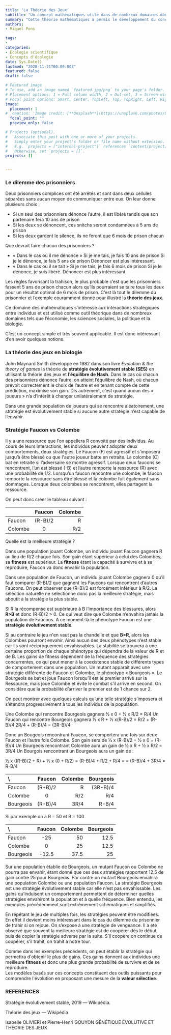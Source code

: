 ```yaml
---
title: 'La Théorie des Jeux'
subtitle: "Un concept mathématiques utile dans de nombreux domaines dont l'écologie."
summary: "Cette théorie mathématiques à permis le développement du concept de stratégie évolutivement stable (SES). Ces notions sont ont apporté de nouveaux éclairage sur la dynamique évolutive."
authors:
- Miquel Pons

tags:
- 
categories:
- Écologie scientifique
- Concepts d'écologie
date: Sys.Date()
lastmod: "2020-11-21T00:00:00Z"
featured: false
draft: false

# Featured image
# To use, add an image named `featured.jpg/png` to your page's folder.
# Placement options: 1 = Full column width, 2 = Out-set, 3 = Screen-width
# Focal point options: Smart, Center, TopLeft, Top, TopRight, Left, Right, BottomLeft, Bottom, BottomRight
image:
  placement: 1
#  caption: 'Image credit: [**Unsplash**](https://unsplash.com/photos/CpkOjOcXdUY)'
  focal_point: ""
  preview_only: false

# Projects (optional).
#   Associate this post with one or more of your projects.
#   Simply enter your project's folder or file name without extension.
#   E.g. `projects = ["internal-project"]` references `content/project/deep-learning/index.md`.
#   Otherwise, set `projects = []`.
projects: []


---
```


### Le dilemme des prisonniers 

Deux prisonniers complices ont été arrêtés et sont dans deux cellules séparées sans aucun moyen de communiquer entre eux. On leur donne plusieurs choix : 

-	Si un seul des prisonniers dénonce l’autre, il est libéré tandis que son partenaire fera 10 ans de prison
-	Si les deux se dénoncent, ces snitchs seront condamnées à 5 ans de prison
-	Si les deux gardent le silence, ils ne feront que 6 mois de prison chacun

Que devrait faire chacun des prisonniers ? 
-	« Dans le cas où il me dénonce »
Si je me tais, je fais 10 ans de prison
Si je le dénonce, je fais 5 ans de prison
Dénoncer est plus intéressant. 
-	« Dans le cas où il se tait »
Si je me tais, je fais 6 mois de prison
Si je le dénonce, je suis libéré. 
Dénoncer est plus intéressant.

Les règles favorisant la trahison, le plus probable c’est que les prisonniers fassent 5 ans de prison chacun alors qu’ils pourraient se taire tous les deux pour un résultat optimal de 6 mois de prison. C’est là tout le dilemme du prisonnier et l’exemple couramment donné pour illustré la **théorie des jeux**.  

Ce domaine des mathématiques s’intéresse aux interactions stratégiques entre individus et est utilisé comme outil théorique dans de nombreux domaines tels que l’économie, les sciences sociales, la politique et la biologie. 

C’est un concept simple et très souvent applicable. Il est donc intéressant d’en avoir quelques notions.

### La théorie des jeux en biologie

John Maynard Smith développe en 1982 dans son livre *Evolution & the theory of games* la théorie de **stratégie évolutivement stable (SES)** en utilisant la théorie des jeux et **l’équilibre de Nash**. Dans le cas où chacun des prisonniers dénonce l’autre, on atteint l’équilibre de Nash, où chacun prévoit correctement le choix de l’autre et en tenant compte de cette prédiction, maximise son gain. Dis autrement, c’est quand aucun des « joueurs » n’a d’intérêt à changer unilatéralement de stratégie.

Dans une grande population de joueurs qui se rencontre aléatoirement, une stratégie est évolutivement stable si aucune autre stratégie n’est capable de l’envahir. 

### Stratégie Faucon vs Colombe

Il y a une ressource que l’on appellera R convoité par des individus.
Au cours de leurs interactions, les individus peuvent adopter deux comportements, deux stratégies. 
Le Faucon (F) est agressif et s’imposera jusqu’à être blessé ou que l'autre joueur batte en retraite. 
La colombe (C) bat en retraite si l’adversaire se montre agressif. 
Lorsque deux faucons se rencontrent, l’un est blessé (-B) et l’autre remporte la ressource (R) avec une probabilité de 1/2.
Lorsqu’un faucon rencontre une colombe, le faucon remporte la ressource sans être blessé et la colombe fuit également sans dommages.
Lorsque deux colombes se rencontrent,  elles partagent la ressource. 

On peut donc créer le tableau suivant :


|               |     Faucon      |    Colombe     |
| :------------ | :-------------: | -------------: |
| Faucon        |   	(R-B)/2     |     	R        |
| Colombe       |        0        |      R/2       |


Quelle est la meilleure stratégie ? 

Dans une population jouant Colombe, un individu jouant Faucon gagnera R au lieu de R/2 chaque fois. Son gain étant supérieur à celui des Colombes, sa **fitness** est supérieur. La **fitness** étant la capacité à survivre et à se reproduire, Faucon va donc envahir la population. 

Dans une population de Faucon, un individu jouant Colombe gagnera 0 qu’il faut comparer (R-B)/2 que gagnent les Faucons qui rencontrent d’autres Faucons. On peut observer que (R-B)/2 est forcément inférieur à R/2. La sélection naturelle ne sélectionne donc pas la meilleure stratégie, mais aboutit à la stratégie la plus stable.   
  
Si R la récompense est supérieure à B l’importance des blessures, alors **R>B** et donc (R-B)/2 > 0. Ce qui veut dire que Colombe n’envahira jamais la population de Faucons. A ce moment-là le phénotype Faucon est une **stratégie évolutivement stable**.  
  
Si au contraire le jeu n'en vaut pas la chandelle et que **B>R**, alors les Colombes pourront envahir. Ainsi aucun des deux phénotypes n’est stable car ils sont réciproquement envahissables. La stabilité se trouvera à une certaine proportion de chaque phénotype qui dépendra de la valeur de R et de B. Les gains de fitness dépendent de la fréquence des stratégies concurrentes, ce qui peut mener à la coexistence stable de différents types de comportement dans une population. 
Un mutant apparait avec une stratégie différente de Faucon et Colombe, le phénotype « Bourgeois ». 
Le Bourgeois se bat et joue Faucon lorsqu’il est le premier arrivé sur la Ressource, mais joue Colombe et évite le combat s’il arrive en second. On considère que la probabilité d’arriver le premier est de 1 chance sur 2. 

On peut montrer avec quelques calculs qu’une telle stratégie s’imposera et s’étendra progressivement à tous les individus de la population. 


Une Colombe qui rencontre Bourgeois gagnera ½ x 0 + ½ x R/2 = R/4
Un Faucon qui rencontre Bourgeois gagnera ½ x R + ½ x(R-B)/2 = R/2 + (R-B)/4
2R/4 + (R-B)/4 = (3R-B)/4

Donc un Bougeois rencontrant Faucon, se comportera une fois sur deux Faucon et l’autre fois Colombe. Son gain sera de ½ x (R-B)/2 + ½ x 0 = (R-B)/4
Un Bourgeois rencontrant Colombe aura un gain de ½ x R + ½ x R/2 = 3R/4
Un Bourgois rencontrant un Bourgeois aura un gain de :

½ x ((R-B)/2 + R) + ½ x (0 + R/2)  = (R-B)/4 + R/2 + R/4 = = (R-B)/4 + 3R/4 = R-B/4

|      \        |     Faucon      |    Colombe     |   Bourgeois    |
| :------------ | :-------------: | -------------: | -------------: |
| Faucon        |   	(R-B)/2     |     	R        |    (3R-B)/4    |
| Colombe       |        0        |      R/2       |      R/4       |
| Bourgeois     |     (R-B)/4     |      3R/4      |      R-B/4     |



Si par exemple on a R = 50 et B = 100


|      \        |     Faucon      |    Colombe     |   Bourgeois    |
| :------------ | :-------------: | -------------: | -------------: |
| Faucon        |       -25       |     	50       |      12.5      |
| Colombe       |        0        |       25       |      12.5      |
| Bourgeois     |      -12.5      |      37.5      |       25       |

Sur une population établie de Bourgeois, un mutant Faucon ou Colombe ne pourra pas envahir, étant donné que ces deux stratégies rapportent 12.5 de gain contre 25 pour Bourgeois. Par contre un mutant Bourgeois envahira une population Colombe ou une population Faucon. La stratégie Bourgeois est une stratégie évolutivement stable car elle n’est pas envahissable.
Les gains qu’induisent un comportement permettent de déterminer quelles stratégies envahiront la population et à quelle fréquence. Bien entendu, les exemples précédemment sont extrêmement schématiques et simplifiés. 

En répétant le jeu de multiples fois, les stratégies peuvent être modifiées. En effet il devient moins intéressant dans le cas du dilemme du prisonnier de trahir si on rejoue. On s’expose à une stratégie de vengeance. Il a été observé que souvent la meilleure stratégie est de coopérer dès le début, puis de copier la stratégie adverse par la suite. S’il coopère on continue de coopérer, s’il trahit, on trahit a notre tour. 

Comme dans les exemples précédents, on peut établir la stratégie qui permettra d'obtenir le plus de gains. Ces gains donnent aux individus une meilleure **fitness** et donc une plus grande probabilité de survivre et de se reproduire.  
Les modèles basés sur ces concepts constituent des outils puissants pour comprendre l'évolution en proposant une mesure de la **valeur sélective**. 

### REFERENCES
Stratégie évolutivement stable, 2019 ––  Wikipédia.  
  
Théorie des jeux — Wikipédia  
  
Isabelle OLIVIERI  et Pierre-Henri GOUYON GÉNÉTIQUE ÉVOLUTIVE ET THÉORIE DES JEUX


